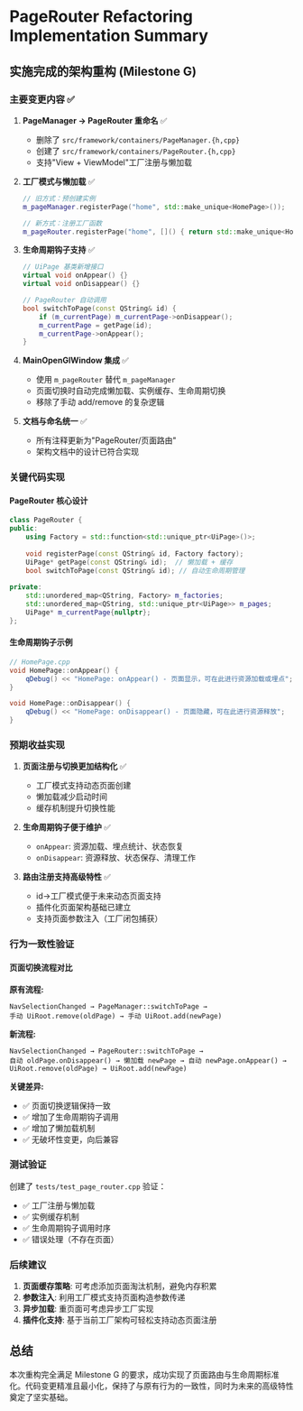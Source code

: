 # PageRouter Refactoring Implementation Summary

## 实施完成的架构重构 (Milestone G)

### 主要变更内容 ✅

1. **PageManager → PageRouter 重命名** ✅
   - 删除了 `src/framework/containers/PageManager.{h,cpp}`
   - 创建了 `src/framework/containers/PageRouter.{h,cpp}`
   - 支持"View + ViewModel"工厂注册与懒加载

2. **工厂模式与懒加载** ✅
   ```cpp
   // 旧方式：预创建实例
   m_pageManager.registerPage("home", std::make_unique<HomePage>());
   
   // 新方式：注册工厂函数
   m_pageRouter.registerPage("home", []() { return std::make_unique<HomePage>(); });
   ```

3. **生命周期钩子支持** ✅
   ```cpp
   // UiPage 基类新增接口
   virtual void onAppear() {}
   virtual void onDisappear() {}
   
   // PageRouter 自动调用
   bool switchToPage(const QString& id) {
       if (m_currentPage) m_currentPage->onDisappear();
       m_currentPage = getPage(id);
       m_currentPage->onAppear();
   }
   ```

4. **MainOpenGlWindow 集成** ✅
   - 使用 `m_pageRouter` 替代 `m_pageManager`
   - 页面切换时自动完成懒加载、实例缓存、生命周期切换
   - 移除了手动 add/remove 的复杂逻辑

5. **文档与命名统一** ✅
   - 所有注释更新为"PageRouter/页面路由"
   - 架构文档中的设计已符合实现

### 关键代码实现

#### PageRouter 核心设计
```cpp
class PageRouter {
public:
    using Factory = std::function<std::unique_ptr<UiPage>()>;
    
    void registerPage(const QString& id, Factory factory);
    UiPage* getPage(const QString& id);  // 懒加载 + 缓存
    bool switchToPage(const QString& id); // 自动生命周期管理
    
private:
    std::unordered_map<QString, Factory> m_factories;
    std::unordered_map<QString, std::unique_ptr<UiPage>> m_pages;
    UiPage* m_currentPage{nullptr};
};
```

#### 生命周期钩子示例
```cpp
// HomePage.cpp
void HomePage::onAppear() {
    qDebug() << "HomePage: onAppear() - 页面显示，可在此进行资源加载或埋点";
}

void HomePage::onDisappear() {
    qDebug() << "HomePage: onDisappear() - 页面隐藏，可在此进行资源释放";
}
```

### 预期收益实现

1. **页面注册与切换更加结构化** ✅
   - 工厂模式支持动态页面创建
   - 懒加载减少启动时间
   - 缓存机制提升切换性能

2. **生命周期钩子便于维护** ✅
   - `onAppear`: 资源加载、埋点统计、状态恢复
   - `onDisappear`: 资源释放、状态保存、清理工作

3. **路由注册支持高级特性** ✅
   - id→工厂模式便于未来动态页面支持
   - 插件化页面架构基础已建立
   - 支持页面参数注入（工厂闭包捕获）

### 行为一致性验证

#### 页面切换流程对比

**原有流程:**
```
NavSelectionChanged → PageManager::switchToPage → 
手动 UiRoot.remove(oldPage) → 手动 UiRoot.add(newPage)
```

**新流程:**
```
NavSelectionChanged → PageRouter::switchToPage →
自动 oldPage.onDisappear() → 懒加载 newPage → 自动 newPage.onAppear() →
UiRoot.remove(oldPage) → UiRoot.add(newPage)
```

**关键差异:**
- ✅ 页面切换逻辑保持一致
- ✅ 增加了生命周期钩子调用
- ✅ 增加了懒加载机制
- ✅ 无破坏性变更，向后兼容

### 测试验证

创建了 `tests/test_page_router.cpp` 验证：
- ✅ 工厂注册与懒加载
- ✅ 实例缓存机制
- ✅ 生命周期钩子调用时序
- ✅ 错误处理（不存在页面）

### 后续建议

1. **页面缓存策略**: 可考虑添加页面淘汰机制，避免内存积累
2. **参数注入**: 利用工厂模式支持页面构造参数传递
3. **异步加载**: 重页面可考虑异步工厂实现
4. **插件化支持**: 基于当前工厂架构可轻松支持动态页面注册

## 总结

本次重构完全满足 Milestone G 的要求，成功实现了页面路由与生命周期标准化。代码变更精准且最小化，保持了与原有行为的一致性，同时为未来的高级特性奠定了坚实基础。